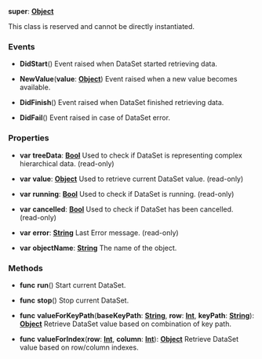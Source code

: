 **super**: **[Object](Object.md)**

This class is reserved and cannot be directly instantiated.



### Events

* **DidStart**()
Event raised when DataSet started retrieving data.

* **NewValue**(**value**: **[Object](../gravity/types.md)**)
Event raised when a new value becomes available.

* **DidFinish**()
Event raised when DataSet finished retrieving data.

* **DidFail**()
Event raised in case of DataSet error.



### Properties

* **var** **treeData**: **[Bool](../gravity/types.md)**
Used to check if DataSet is representing complex hierarchical data. \(read-only\)

* **var** **value**: **[Object](../gravity/types.md)**
Used to retrieve current DataSet value. \(read-only\)

* **var** **running**: **[Bool](../gravity/types.md)**
Used to check if DataSet is running. \(read-only\)

* **var** **cancelled**: **[Bool](../gravity/types.md)**
Used to check if DataSet has been cancelled. \(read-only\)

* **var** **error**: **[String](../gravity/types.md)**
Last Error message. \(read-only\)

* **var** **objectName**: **[String](../gravity/types.md)**
The name of the object.



### Methods

* **func** **run**()
Start current DataSet.

* **func** **stop**()
Stop current DataSet.

* **func** **valueForKeyPath**(**baseKeyPath**: **[String](../gravity/types.md)**, **row**: **[Int](../gravity/types.md)**, **keyPath**: **[String](../gravity/types.md)**): <strong>[Object](../gravity/types.md)</strong> 
Retrieve DataSet value based on combination of key path.

* **func** **valueForIndex**(**row**: **[Int](../gravity/types.md)**, **column**: **[Int](../gravity/types.md)**): <strong>[Object](../gravity/types.md)</strong> 
Retrieve DataSet value based on row/column indexes.





